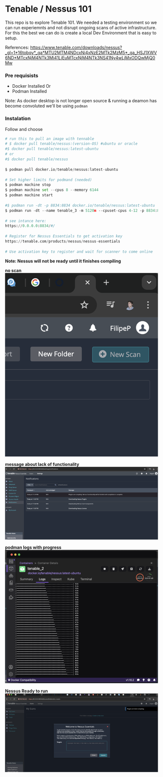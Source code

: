 # Tenable / Nessus 101

This repo is to explore Tenable 101. We needed a testing environment so we can run experiemnts and not disrupt ongoing scans of active infrastructure. For this the best we can do is create a local Dev Environment that is easy to setup. 

References: https://www.tenable.com/downloads/nessus?_gl=1*16tobqy*_ga*MTU2MTM4NDcxNi4xNzE2MTk2MzM5*_ga_HSJ1XWV6ND*MTcxNjM4NTk3Mi41LjEuMTcxNjM4NTk3NS41Ny4wLjMxODQwMjQ0Mw


### Pre requisists

- Docker Installed
Or
- Podman Installed

Note: As docker desktop is not longer open source & running a deamon has become convoluted we'll be using `podman`

### Instalation

Follow and choose 

```python 
# run this to pull an image with tennable 
# $ docker pull tenable/nessus:(version-OS) #ubuntu or oracle
#$ docker pull tenable/nessus:latest-ubuntu
# or
#$ docker pull tenable/nessus

$ podman pull docker.io/tenable/nessus:latest-ubuntu

# Set higher limits for podmand (needed)
$ podman machine stop
$ podman machine set --cpus 8 --memory 6144
$ podman machine start

#$ podman run -dt -p 8834:8834 docker.io/tenable/nessus:latest-ubuntu
$ podman run -dt --name tenable_3 -m 5120m --cpuset-cpus 4-12 -p 8834:8834 docker.io/tenable/nessus:latest-ubuntu

# see intance here: 
https://0.0.0.0:8834/#/

# Register for Nessus Essentials to get activation key
https://tenable.com/products/nessus/nessus-essentials

# Use activation key to register and wait for scanner to come online
```

**Note: Nessus will not be ready until it finishes compiling**

**no scan**
![alt text](./screenshot2.png)

**message about lack of functionality**
![alt text](./image.png)

**podman logs with progress**
![alt text](./screenshot1.png)

**Nessus Ready to run**
![alt text](./final_result.png)